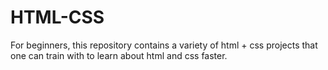 # HTML-CSS
For beginners, this repository contains a variety of html + css projects that one can train with to learn about html and css faster.
